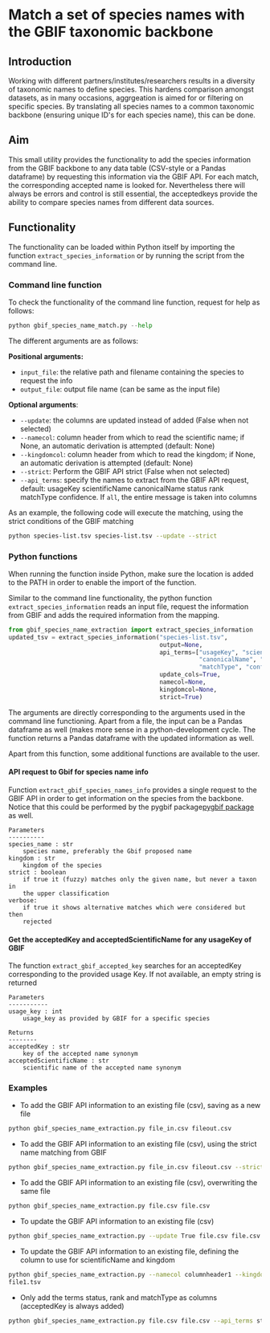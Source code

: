 # Match a set of species names with the GBIF taxonomic backbone

## Introduction

Working with different partners/institutes/researchers results in a diversity of taxonomic names to define species. This hardens comparison amongst datasets, as in many occasions, aggrgeation is aimed for or filtering on specific species. By translating all species names to a common taxonomic backbone (ensuring unique ID's for each species name), this can be done. 

## Aim

This small utility provides the functionality to add the species information from the GBIF backbone to any data table (CSV-style or a Pandas dataframe) by requesting this information via the GBIF API. For each match, the corresponding accepted name is looked for. Nevertheless there will always be errors and control is still essential, the acceptedkeys provide the ability to compare species names from different data sources.

## Functionality

The functionality can be loaded within Python itself by importing the function `extract_species_information` or by running the script from the command line.

### Command line function

To check the functionality of the command line function, request for help as follows:

```python
python gbif_species_name_match.py --help
```

The different arguments are as follows:

**Positional arguments:**

* `input_file`: the relative path and filename containing the species to request the info
* `output_file`: output file name (can be same as the input file)

**Optional arguments**:

* `--update`: the columns are updated instead of added (False when not selected)
* `--namecol`: column header from which to read the scientific name; if None, an automatic derivation is attempted (default: None)
* `--kingdomcol`: column header from which to read the kingdom; if None, an automatic derivation is attempted (default: None)
* `--strict`: Perform the GBIF API strict (False when not selected)
* `--api_terms`: specify the names to extract from the GBIF API request, default: usageKey scientificName canonicalName status rank matchType confidence. If  `all`, the entire message is taken into columns

As an example, the following code will execute the matching, using the strict conditions of the GBIF matching

```bash
python species-list.tsv species-list.tsv --update --strict
```

### Python functions

When running the function inside Python, make sure the location is added to the PATH in order to enable the import of the function. 

Similar to the command line functionality, the python function `extract_species_information` reads an input file, request the information from GBIF and adds the required information from the mapping. 

```python
from gbif_species_name_extraction import extract_species_information
updated_tsv = extract_species_information("species-list.tsv", 
                                          output=None,
                                          api_terms=["usageKey", "scientificName", 
                                                     "canonicalName", "status", "rank", 
                                                     "matchType", "confidence"]
                                          update_cols=True,
                                          namecol=None, 
                                          kingdomcol=None,
                                          strict=True)
```
The arguments are directly corresponding to the arguments used in the command line functioning. Apart from a file, the input can be a Pandas dataframe as well (makes more sense in a python-development cycle. The function returns a Pandas dataframe with the updated information as well.

Apart from this function, some additional functions are available to the user.

#### API request to Gbif for species name info

Function `extract_gbif_species_names_info` provides a single request to the GBIF API in order to get information on the species from the backbone. Notice that this could be performed by the pygbif package[pygbif package](http://pygbif.readthedocs.io/en/latest/)  as well.    
    
    Parameters
    ----------
    species_name : str
        species name, preferably the Gbif proposed name
    kingdom : str
        kingdom of the species
    strict : boolean
        if true it (fuzzy) matches only the given name, but never a taxon in 
        the upper classification
    verbose:
        if true it shows alternative matches which were considered but then 
        rejected
        
#### Get the acceptedKey and acceptedScientificName for any usageKey of  GBIF

The function `extract_gbif_accepted_key` searches for an acceptedKey corresponding to the provided usage Key. If not available, an empty string is returned
    
    Parameters
    -----------
    usage_key : int
        usage_key as provided by GBIF for a specific species
    
    Returns
    --------
    acceptedKey : str
        key of the accepted name synonym
    acceptedScientificName : str
        scientific name of the accepted name synonym

### Examples

* To add the GBIF API information to an existing file (csv), saving as a new file
```bash
python gbif_species_name_extraction.py file_in.csv fileout.csv
```

* To add the GBIF API information to an existing file (csv), using the strict name matching from GBIF
```bash
python gbif_species_name_extraction.py file_in.csv fileout.csv --strict True
```    

* To add the GBIF API information to an existing file (csv), overwriting the same file
```bash
python gbif_species_name_extraction.py file.csv file.csv  
```

* To update the GBIF API information to an existing file (csv)
```bash
python gbif_species_name_extraction.py --update True file.csv file.csv
```    

* To update the GBIF API information to an existing file, defining the column to use for scientificName and kingdom
```bash
python gbif_species_name_extraction.py --namecol columnheader1 --kingdomcol columnheader2 --update True file1.tsv
file1.tsv
```

* Only add the terms status, rank and matchType as columns (acceptedKey is always added)
```bash
python gbif_species_name_extraction.py file.csv file.csv --api_terms status rank matchType   
```
